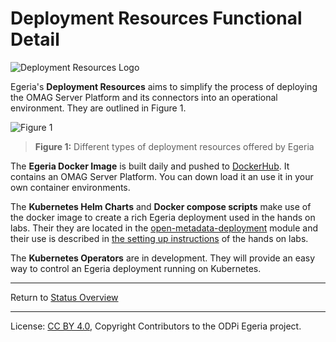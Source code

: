 <!-- SPDX-License-Identifier: CC-BY-4.0 -->
<!-- Copyright Contributors to the ODPi Egeria project 2020. -->

# Deployment Resources Functional Detail

![Deployment Resources Logo](deployment-resources-logo.png)

Egeria's **Deployment Resources** aims to simplify the process of
deploying the OMAG Server Platform and its connectors into
an operational environment.  They are outlined in
Figure 1.

![Figure 1](deployment-resources-functional-detail.png)
> **Figure 1:** Different types of deployment resources offered by Egeria

The **Egeria Docker Image** is built daily and pushed to
[DockerHub](https://hub.docker.com/r/odpi/egeria).  It contains an OMAG Server Platform.
You can down load it an use it in your own container environments.

The **Kubernetes Helm Charts** and **Docker compose scripts** make use of the
docker image to create a rich Egeria deployment used in the hands on labs.
Their they are located in the [open-metadata-deployment](../../../open-metadata-resources/open-metadata-deployment) module
and their use is described in [the setting up instructions](../../../open-metadata-resources/open-metadata-labs) of the hands on labs.

The **Kubernetes Operators** are in development.  They will provide an easy way to control an
Egeria deployment running on Kubernetes. 

----
Return to [Status Overview](.)

----
License: [CC BY 4.0](https://creativecommons.org/licenses/by/4.0/),
Copyright Contributors to the ODPi Egeria project.
